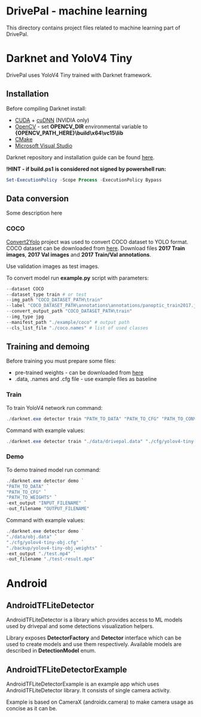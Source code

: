 # DrivePal - machine learning
This directory contains project files related to machine learning part of DrivePal.

# Darknet and YoloV4 Tiny
DrivePal uses YoloV4 Tiny trained with Darknet framework.

## Installation
Before compiling Darknet install:

* [CUDA](https://developer.nvidia.com/cuda-downloads?target_os=Windows&target_arch=x86_64) + [cuDNN](https://developer.nvidia.com/rdp/cudnn-archive) (NVIDIA only)
* [OpenCV](https://opencv.org/releases/) - set **OPENCV_DIR** environmental variable to **{OPENCV_PATH_HERE}\build\x64\vc15\lib**
* [CMake](https://cmake.org/)
* [Microsoft Visual Studio](https://visualstudio.microsoft.com/pl/thank-you-downloading-visual-studio/?sku=Community&rel=16)

Darknet repository and installation guide can be found [here](https://github.com/AlexeyAB/darknet#how-to-compile-on-windows-using-cmake).

**!HINT - if build.ps1 is considered not signed by powershell run:**
```powershell
Set-ExecutionPolicy -Scope Process -ExecutionPolicy Bypass
```

## Data conversion
Some description here

### COCO
[Convert2Yolo](https://github.com/ssaru/convert2Yolo) project was used to convert COCO dataset to YOLO format.
COCO dataset can be downloaded from [here](https://cocodataset.org/#download). 
Download files **2017 Train images**, **2017 Val images** and **2017 Train/Val annotations**. 

Use validation images as test images.

To convert model run **example.py** script with parameters:
```powershell
--dataset COCO
--dataset_type train # or test
--img_path "COCO_DATASET_PATH\train"
--label "COCO_DATASET_PATH\annotations\annotations/panoptic_train2017.json"
--convert_output_path "COCO_DATASET_PATH\train"
--img_type jpg
--manifest_path "./example/coco" # output path
--cls_list_file "./coco.names" # list of used classes
```

## Training and demoing
Before training you must prepare some files:

* pre-trained weights - can be downloaded from [here](https://github.com/AlexeyAB/darknet/releases/download/darknet_yolo_v4_pre/yolov4-tiny.conv.29)
* .data, .names and .cfg file - use example files as baseline

### Train
To train YoloV4 network run command:
```powershell
./darknet.exe detector train "PATH_TO_DATA" "PATH_TO_CFG" "PATH_TO_CONV"
```

Command with example values:
```powershell
./darknet.exe detector train "./data/drivepal.data" "./cfg/yolov4-tiny-drivepal.cfg" "./yolov4-tiny.conv.29"
```

### Demo
To demo trained model run command:
```powershell
./darknet.exe detector demo ` 
"PATH_TO_DATA" `
"PATH_TO_CFG" `
"PATH_TO_WEIGHTS" `
-ext_output "INPUT_FILENAME" `
-out_filename "OUTPUT_FILENAME"
```

Command with example values:
```powershell
./darknet.exe detector demo ` 
"./data/obj.data" `
"./cfg/yolov4-tiny-obj.cfg" `
"./backup/yolov4-tiny-obj.weights" `
-ext_output "./test.mp4" `
-out_filename "./test-result.mp4"
```

# Android
## AndroidTFLiteDetector
AndroidTFLiteDetector is a library which provides access to ML models used by drivepal and some detections visualization helpers.

Library exposes **DetectorFactory** and **Detector** interface which can be used to create models and use them respectively.
Available models are described in **DetectionModel** enum.

## AndroidTFLiteDetectorExample
AndroidTFLiteDetectorExample is an example app which uses AndroidTFLiteDetector library.
It consists of single camera activity.

Example is based on CameraX (androidx.camera) to make camera usage as concise as it can be.